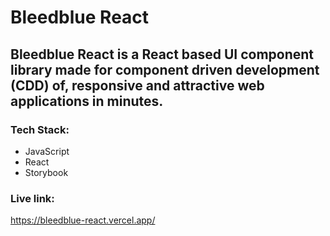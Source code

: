 # Bleedblue React

## Bleedblue React is a React based UI component library made for **component driven development (CDD)** of, responsive and attractive web applications in minutes.

### Tech Stack:

<ul>
    <li class='tag'>JavaScript</li>
    <li class='tag'>React</li>
    <li class='tag'>Storybook</li>
</ul>

### Live link:

https://bleedblue-react.vercel.app/
